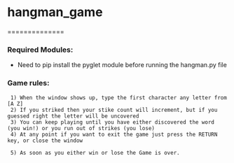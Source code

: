 # hangman_game
==============

### Required Modules:
  - Need to pip install the pyglet module before running the hangman.py file

### Game rules:
     1) When the window shows up, type the first character any letter from [A Z]
     2) If you striked then your stike count will increment, but if you guessed right the letter will be uncovered
     3) You can keep playing until you have either discovered the word (you win!) or you run out of strikes (you lose)
     4) At any point if you want to exit the game just press the RETURN key, or close the window 

     5) As soon as you either win or lose the Game is over.
